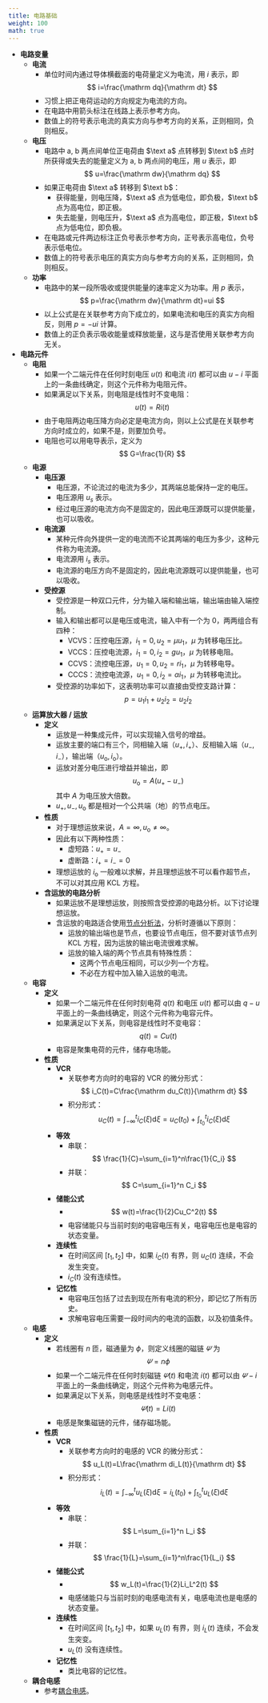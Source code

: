 ```yaml
---
title: 电路基础
weight: 100
math: true
---
```


- **电路变量**
    - **电流**
        - 单位时间内通过导体横截面的电荷量定义为电流，用 $i$ 表示，即
          $$
          i=\frac{\mathrm dq}{\mathrm dt}
          $$
        - 习惯上把正电荷运动的方向规定为电流的方向。
        - 在电路中用箭头标注在线路上表示参考方向。
        - 数值上的符号表示电流的真实方向与参考方向的关系，正则相同，负则相反。
    - **电压**
        - 电路中 $\text{a, b}$ 两点间单位正电荷由 $\text a$ 点转移到 $\text b$ 点时所获得或失去的能量定义为 $\text{a, b}$ 两点间的电压，用 $u$ 表示，即
          $$
          u=\frac{\mathrm dw}{\mathrm dq}
          $$
        - 如果正电荷由 $\text a$ 转移到 $\text b$：
            - 获得能量，则电压降，$\text a$ 点为低电位，即负极，$\text b$ 点为高电位，即正极。
            - 失去能量，则电压升，$\text a$ 点为高电位，即正极，$\text b$ 点为低电位，即负极。
        - 在电路或元件两边标注正负号表示参考方向，正号表示高电位，负号表示低电位。
        - 数值上的符号表示电压的真实方向与参考方向的关系，正则相同，负则相反。
    - **功率**
        - 电路中的某一段所吸收或提供能量的速率定义为功率。用 $p$ 表示，
          $$
          p=\frac{\mathrm dw}{\mathrm dt}=ui
          $$
        - 以上公式是在关联参考方向下成立的，如果电流和电压的真实方向相反，则用 $p=-ui$ 计算。
        - 数值上的正负表示吸收能量或释放能量，这与是否使用关联参考方向无关。
- **电路元件**
    - **电阻**
        - 如果一个二端元件在任何时刻电压 $u(t)$ 和电流 $i(t)$ 都可以由 $u-i$ 平面上的一条曲线确定，则这个元件称为电阻元件。
        - 如果满足以下关系，则电阻是线性时不变电阻：
          $$
          u(t)=Ri(t)
          $$
        - 由于电阻两边电压降方向必定是电流方向，则以上公式是在关联参考方向时成立的，如果不是，则要加负号。
        - 电阻也可以用电导表示，定义为
          $$
          G=\frac{1}{R}
          $$
    - **电源**
        - **电压源**
            - 电压源，不论流过的电流为多少，其两端总能保持一定的电压。
            - 电压源用 $u_s$ 表示。
            - 经过电压源的电流方向不是固定的，因此电压源既可以提供能量，也可以吸收。
        - **电流源**
            - 某种元件向外提供一定的电流而不论其两端的电压为多少，这种元件称为电流源。
            - 电流源用 $i_s$ 表示。
            - 电流源的电压方向不是固定的，因此电流源既可以提供能量，也可以吸收。
        - **受控源**
            - 受控源是一种双口元件，分为输入端和输出端，输出端由输入端控制。
            - 输入和输出都可以是电压或电流，输入中有一个为 $0$，两两组合有四种：
                - VCVS：压控电压源，$i_1=0,u_2=\mu u_1$，$\mu$ 为转移电压比。
                - VCCS：压控电流源，$i_1=0,i_2=gu_1$，$\mu$ 为转移电阻。
                - CCVS：流控电压源，$u_1=0,u_2=ri_1$，$\mu$ 为转移电导。
                - CCCS：流控电流源，$u_1=0,i_2=\alpha i_1$，$\mu$ 为转移电流比。
            - 受控源的功率如下，这表明功率可以直接由受控支路计算：
              $$
              p=u_1i_1+u_2i_2=u_2i_2
              $$
    - **运算放大器 / 运放**
        - **定义**
            - 运放是一种集成元件，可以实现输入信号的增益。
            - 运放主要的端口有三个，同相输入端（$u_+,i_+$）、反相输入端（$u_-,i_-$），输出端（$u_{\mathrm o},i_{\mathrm o}$）。
            - 运放对差分电压进行增益并输出，即
              $$
              u_{\mathrm o}=A(u_+-u_-)
              $$
              其中 $A$ 为电压放大倍数。
            - $u_+,u_-,u_{\mathrm o}$ 都是相对一个公共端（地）的节点电压。
        - **性质**
            - 对于理想运放来说，$A=\infty,u_{\mathrm o}\ne\infty$。
            - 因此有以下两种性质：
                - 虚短路：$u_+=u_-$
                - 虚断路：$i_+=i_-=0$
            - 理想运放的 $i_{\mathrm o}$ 一般难以求解，并且理想运放不可以看作超节点，不可以对其应用 KCL 方程。
        - **含运放的电路分析**
            - 如果运放不是理想运放，则按照含受控源的电路分析。以下讨论理想运放。
            - 含运放的电路适合使用[节点分析法](/docs/physics/electric-circuit/electric-circuit-analysis-method#nnwrbh)，分析时遵循以下原则：
                - 运放的输出端也是节点，也要设节点电压，但不要对该节点列 KCL 方程，因为运放的输出电流很难求解。
                - 运放的输入端的两个节点具有特殊性质：
                    - 这两个节点电压相同，可以少列一个方程。
                    - 不必在方程中加入输入运放的电流。
    - **电容**
        - **定义**
            - 如果一个二端元件在任何时刻电荷 $q(t)$ 和电压 $u(t)$ 都可以由 $q-u$ 平面上的一条曲线确定，则这个元件称为电容元件。
            - 如果满足以下关系，则电容是线性时不变电容：
              $$
              q(t)=Cu(t)
              $$
            - 电容是聚集电荷的元件，储存电场能。
        - **性质**
            - **VCR**
                - 关联参考方向时的电容的 VCR 的微分形式：
                  $$
                  i_C(t)=C\frac{\mathrm du_C(t)}{\mathrm dt}
                  $$
                - 积分形式：
                  $$
                  u_C(t)=\int_{-\infty}^t i_C(\xi)\mathrm d\xi=u_C(t_0)+\int_{t_0}^t i_C(\xi)\mathrm d\xi
                  $$
            - **等效**
                - 串联：
                  $$
                  \frac{1}{C}=\sum_{i=1}^n\frac{1}{C_i}
                  $$
                - 并联：
                  $$
                  C=\sum_{i=1}^n C_i
                  $$
            - **储能公式**
                - $$
                  w(t)=\frac{1}{2}Cu_C^2(t)
                  $$
                - 电容储能只与当前时刻的电容电压有关，电容电压也是电容的状态变量。
            - **连续性**
                - 在时间区间 $[t_1,t_2]$ 中，如果 $i_C(t)$ 有界，则 $u_C(t)$ 连续，不会发生突变。
                - $i_C(t)$ 没有连续性。
            - **记忆性**
                - 电容电压包括了过去到现在所有电流的积分，即记忆了所有历史。
                - 求解电容电压需要一段时间内的电流的函数，以及初值条件。
    - **电感**
        - **定义**
            - 若线圈有 $n$ 匝，磁通量为 $\phi$，则定义线圈的磁链 $\varPsi$ 为
              $$
              \varPsi=n\phi
              $$
            - 如果一个二端元件在任何时刻磁链 $\varPsi(t)$ 和电流 $i(t)$ 都可以由 $\varPsi-i$ 平面上的一条曲线确定，则这个元件称为电感元件。
            - 如果满足以下关系，则电感是线性时不变电感：
              $$
              \varPsi(t)=Li(t)
              $$
            - 电感是聚集磁链的元件，储存磁场能。
        - **性质**
            - **VCR**
                - 关联参考方向时的电感的 VCR 的微分形式：
                  $$
                  u_L(t)=L\frac{\mathrm di_L(t)}{\mathrm dt}
                  $$
                - 积分形式：
                  $$
                  i_L(t)=\int_{-\infty}^t u_L(\xi)\mathrm d\xi=i_L(t_0)+\int_{t_0}^t u_L(\xi)\mathrm d\xi
                  $$
            - **等效**
                - 串联：
                  $$
                  L=\sum_{i=1}^n L_i
                  $$
                - 并联：
                  $$
                  \frac{1}{L}=\sum_{i=1}^n\frac{1}{L_i}
                  $$
            - **储能公式**
                - $$
                  w_L(t)=\frac{1}{2}Li_L^2(t)
                  $$
                - 电感储能只与当前时刻的电感电流有关，电感电流也是电感的状态变量。
            - **连续性**
                - 在时间区间 $[t_1,t_2]$ 中，如果 $u_L(t)$ 有界，则 $i_L(t)$ 连续，不会发生突变。
                - $u_L(t)$ 没有连续性。
            - **记忆性**
                - 类比电容的记忆性。
    - **耦合电感**
        - 参考[耦合电感](/docs/physics/electric-circuit/coupled-inductor)。
